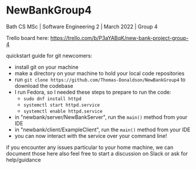 # NewBankGroup4
Bath CS MSc | Software Engineering 2 | March 2022 | Group 4

Trello board here: https://trello.com/b/P3aYABqK/new-bank-project-group-4

quickstart guide for git newcomers:
* install git on your machine
* make a directory on your machine to hold your local code repositories
* run `git clone https://github.com/Thomas-Donaldson/NewBankGroup4` to download the codebase
* I run Fedora, so I needed these steps to prepare to run the code:
  * `sudo dnf install httpd `
  * `systemctl start httpd.service`
  * `systemctl enable httpd.service`
* in "newbank/server/NewBankServer", run the `main()` method from your IDE
* in "newbank/client/ExampleClient", run the `main()` method from your IDE
* you can now interact with the service over your command line!

if you encounter any issues particular to your home machine, we can document those here also
feel free to start a discussion on Slack or ask for help/guidance
